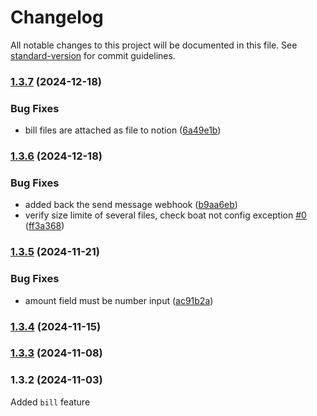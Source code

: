 # Changelog

All notable changes to this project will be documented in this file. See [standard-version](https://github.com/conventional-changelog/standard-version) for commit guidelines.

### [1.3.7](https://github.com/tianlutech/mediterranea-marine-nextjs/compare/v1.3.6...v1.3.7) (2024-12-18)


### Bug Fixes

* bill files are attached as file to notion ([6a49e1b](https://github.com/tianlutech/mediterranea-marine-nextjs/commit/6a49e1be4f5fc863530a935607addad99feb069b))

### [1.3.6](https://github.com/tianlutech/mediterranea-marine-nextjs/compare/v1.3.5...v1.3.6) (2024-12-18)


### Bug Fixes

* added back the send message webhook ([b9aa6eb](https://github.com/tianlutech/mediterranea-marine-nextjs/commit/b9aa6eb32ec457745f4e106746fb49ab06ccc099))
* verify size limite of several files, check boat not config exception [#0](https://github.com/tianlutech/mediterranea-marine-nextjs/issues/0) ([ff3a368](https://github.com/tianlutech/mediterranea-marine-nextjs/commit/ff3a368688358b9242a0a06d7ad1057a1c22f4e0))

### [1.3.5](https://github.com/tianlutech/mediterranea-marine-nextjs/compare/v1.3.4...v1.3.5) (2024-11-21)


### Bug Fixes

* amount field must be number input ([ac91b2a](https://github.com/tianlutech/mediterranea-marine-nextjs/commit/ac91b2ad90ba1e717d5314230865f5c1ec333e4b))

### [1.3.4](https://github.com/tianlutech/mediterranea-marine-nextjs/compare/v1.3.3...v1.3.4) (2024-11-15)

### [1.3.3](https://github.com/tianlutech/mediterranea-marine-nextjs/compare/v1.3.2...v1.3.3) (2024-11-08)

### 1.3.2 (2024-11-03)

Added `bill` feature
